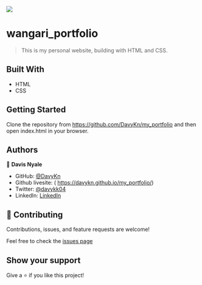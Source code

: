 ![](https://img.shields.io/badge/Microverse-blueviolet)

# wangari_portfolio

> This is my personal website, building with HTML and CSS.

## Built With

- HTML
- CSS


## Getting Started

Clone the repository from https://github.com/DavyKn/my_portfolio
and then open index.html in your browser.


## Authors

👤 **Davis Nyale**

- GitHub: [@DavyKn](https://github.com/DavyKn)
- Github livesite: ( https://davykn.github.io/my_portfolio/)
- Twitter: [@davykk04](https://twitter.com/davykk04)
- LinkedIn: [LinkedIn](https://www.linkedin.com/in/davis-katana-246600159/)


## 🤝 Contributing

Contributions, issues, and feature requests are welcome!

Feel free to check the [issues page](https://github.com/DavyKn/Davis_Portfolio/issues)

## Show your support

Give a ⭐️ if you like this project!